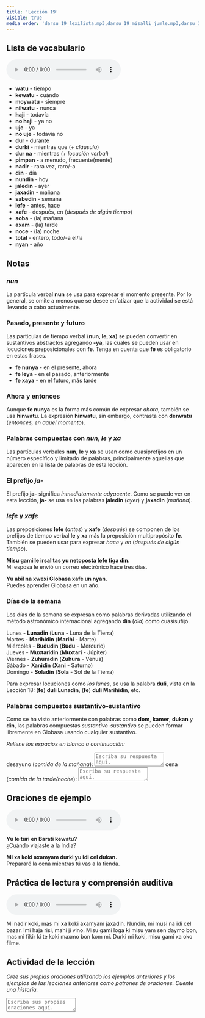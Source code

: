 ```yaml
---
title: 'Lección 19'
visible: true
media_order: 'darsu_19_lexilista.mp3,darsu_19_misalli_jumle.mp3,darsu_19_doxoli_abyasa.mp3'
---
```


## Lista de vocabulario

<audio controls>
  <source src="/darsu/19/darsu_19_lexilista.mp3" type="audio/mp3" />
  <p>Su agente de usuario no es compatible con el elemento de audio HTML5.</p>
</audio>

* **watu** - tiempo
* **kewatu** - cuándo
* **moywatu** - siempre
* **nilwatu** - nunca
* **haji** - todavía
* **no haji** - ya no
* **uje** - ya
* **no uje** - todavía no
* **dur** - durante
* **durki** - mientras que (_+ cláusula_)
* **dur na** - mientras (_+ locución verbal_)
* **pimpan** - a menudo, frecuente(mente)
* **nadir** - rara vez, raro/-a
* **din** - día
* **nundin** - hoy
* **jaledin** - ayer
* **jaxadin** - mañana
* **sabedin** - semana
* **lefe** - antes, hace
* **xafe** - después, en (_después de algún tiempo_)
* **soba** - (la) mañana
* **axam** - (la) tarde
* **noce** - (la) noche
* **total** - entero, todo/-a el/la
* **nyan** - año

## Notas
### _nun_

La partícula verbal **nun** se usa para expresar el momento presente. Por lo general, se omite a menos que se desee enfatizar que la actividad se está llevando a cabo actualmente.

### Pasado, presente y futuro

Las partículas de tiempo verbal (**nun, le, xa**) se pueden convertir en sustantivos abstractos agregando **-ya**, las cuales se pueden usar en locuciones preposicionales con **fe**. Tenga en cuenta que **fe** es obligatorio en estas frases.

* **fe nunya** - en el presente, ahora
* **fe leya** - en el pasado, anteriormente
* **fe xaya** - en el futuro, más tarde

### Ahora y entonces

Aunque **fe nunya** es la forma más común de expresar _ahora_, también se usa **hinwatu**. La expresión **hinwatu**, sin embargo, contrasta con **denwatu** (_entonces, en aquel momento_).

### Palabras compuestas con _nun_, _le_ y _xa_

Las partículas verbales **nun**, **le** y **xa** se usan como cuasiprefijos en un número específico y limitado de palabras, principalmente aquellas que aparecen en la lista de palabras de esta lección.

### El prefijo _ja-_

El prefijo **ja-** significa _inmediatamente adyacente_. Como se puede ver en esta lección, **ja-** se usa en las palabras **jaledin** (_ayer_) y **jaxadin** (_mañana_).

### _lefe_ y _xafe_

Las preposiciones **lefe** (_antes_) y **xafe** (_después_) se componen de los prefijos de tiempo verbal **le** y **xa** más la preposición multipropósito **fe**. También se pueden usar para expresar _hace_ y _en_ (_después de algún tiempo_).

**Misu gami le irsal tas yu netoposta lefe tiga din.**   
Mi esposa le envió un correo electrónico hace tres días.

**Yu abil na xwexi Globasa xafe un nyan.**  
Puedes aprender Globasa en un año.

### Días de la semana

Los días de la semana se expresan como palabras derivadas utilizando el método astronómico internacional agregando **din** (_día_) como cuasisufijo.

Lunes - **Lunadin** (**Luna** - Luna de la Tierra)  
Martes - **Marihidin** (**Marihi** - Marte)  
Miércoles - **Bududin** (**Budu** - Mercurio)  
Jueves - **Muxtaridin** (**Muxtari** - Júpiter)  
Viernes - **Zuhuradin** (**Zuhura** - Venus)  
Sábado - **Xanidin** (**Xani** - Saturno)  
Domingo - **Soladin** (**Sola** - Sol de la Tierra)  

Para expresar locuciones como _los lunes_, se usa la palabra **duli**, vista en la Lección 18: (**fe**) **duli Lunadin**, (**fe**) **duli Marihidin**, etc.

### Palabras compuestos sustantivo-sustantivo

Como se ha visto anteriormente con palabras como **dom**, **kamer**, **dukan** y **din**, las palabras compuestas _sustantivo-sustantivo_ se pueden formar libremente en Globasa usando cualquier sustantivo.

_Rellene los espacios en blanco a continuación:_

desayuno (_comida de la mañana_): <textarea width="100%" Spellcheck="false" placeholder="Escriba su respuesta aquí."></textarea>
cena (_comida de la tarde/noche_): <textarea width="100%" Spellcheck="false" placeholder="Escriba su respuesta aquí."></textarea>

## Oraciones de ejemplo

<audio controls>
  <source src="/darsu/19/darsu_19_misalli_jumle.mp3" type="audio/mp3" />
  <p>Su agente de usuario no es compatible con el elemento de audio HTML5.</p>
</audio>

**Yu le turi en Barati kewatu?**  
¿Cuándo viajaste a la India?

**Mi xa koki axamyam durki yu idi cel dukan.**  
Prepararé la cena mientras tú vas a la tienda.

## Práctica de lectura y comprensión auditiva

<audio controls>
  <source src="/darsu/19/darsu_19_doxoli_abyasa.mp3" type="audio/mp3" />
  <p>Su agente de usuario no es compatible con el elemento de audio HTML5.</p>
</audio>

Mi nadir koki, mas mi xa koki axamyam jaxadin. Nundin, mi musi na idi cel bazar. Imi haja risi, mahi ji vino. Misu gami loga ki misu yam sen daymo bon, mas mi fikir ki te koki maxmo bon kom mi. Durki mi koki, misu gami xa oko filme.

## Actividad de la lección

_Cree sus propias oraciones utilizando los ejemplos anteriores y los ejemplos de las lecciones anteriores como patrones de oraciones. Cuente una historia._

<textarea width="100%" Spellcheck="false" placeholder="Escriba sus propias oraciones aquí."></textarea>